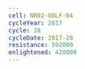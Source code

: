```yaml
---
cell: NR02-GOLF-04
cycleYear: 2017
cycle: 28
cycleDate: 2017-28
resistance: 592000
enlightened: 428000 
---
```

      